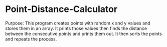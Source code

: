 # Point-Distance-Calculator
Purpose: This program creates points with  random x and y values 
and stores them in an array. 
It prints those values then finds the distance between 
the consecutive points and prints them out.
It then sorts the points and repeats the process.
